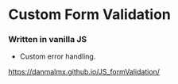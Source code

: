 # Custom Form Validation
### Written in vanilla JS

- Custom error handling.

https://danmalmx.github.io/JS_formValidation/
